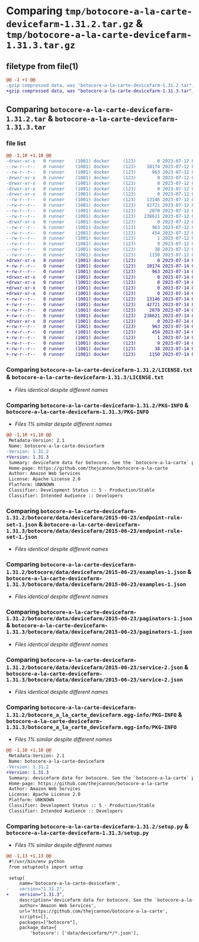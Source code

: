 # Comparing `tmp/botocore-a-la-carte-devicefarm-1.31.2.tar.gz` & `tmp/botocore-a-la-carte-devicefarm-1.31.3.tar.gz`

## filetype from file(1)

```diff
@@ -1 +1 @@
-gzip compressed data, was "botocore-a-la-carte-devicefarm-1.31.2.tar", last modified: Wed Jul 12 01:44:28 2023, max compression
+gzip compressed data, was "botocore-a-la-carte-devicefarm-1.31.3.tar", last modified: Fri Jul 14 01:46:05 2023, max compression
```

## Comparing `botocore-a-la-carte-devicefarm-1.31.2.tar` & `botocore-a-la-carte-devicefarm-1.31.3.tar`

### file list

```diff
@@ -1,18 +1,18 @@
-drwxr-xr-x   0 runner    (1001) docker     (123)        0 2023-07-12 01:44:28.847165 botocore-a-la-carte-devicefarm-1.31.2/
--rw-r--r--   0 runner    (1001) docker     (123)    10174 2023-07-12 01:44:28.000000 botocore-a-la-carte-devicefarm-1.31.2/LICENSE.txt
--rw-r--r--   0 runner    (1001) docker     (123)      963 2023-07-12 01:44:28.847165 botocore-a-la-carte-devicefarm-1.31.2/PKG-INFO
-drwxr-xr-x   0 runner    (1001) docker     (123)        0 2023-07-12 01:44:28.843165 botocore-a-la-carte-devicefarm-1.31.2/botocore/
-drwxr-xr-x   0 runner    (1001) docker     (123)        0 2023-07-12 01:44:28.843165 botocore-a-la-carte-devicefarm-1.31.2/botocore/data/
-drwxr-xr-x   0 runner    (1001) docker     (123)        0 2023-07-12 01:44:28.843165 botocore-a-la-carte-devicefarm-1.31.2/botocore/data/devicefarm/
-drwxr-xr-x   0 runner    (1001) docker     (123)        0 2023-07-12 01:44:28.843165 botocore-a-la-carte-devicefarm-1.31.2/botocore/data/devicefarm/2015-06-23/
--rw-r--r--   0 runner    (1001) docker     (123)    13146 2023-07-12 01:44:12.000000 botocore-a-la-carte-devicefarm-1.31.2/botocore/data/devicefarm/2015-06-23/endpoint-rule-set-1.json
--rw-r--r--   0 runner    (1001) docker     (123)    42721 2023-07-12 01:44:12.000000 botocore-a-la-carte-devicefarm-1.31.2/botocore/data/devicefarm/2015-06-23/examples-1.json
--rw-r--r--   0 runner    (1001) docker     (123)     2870 2023-07-12 01:44:12.000000 botocore-a-la-carte-devicefarm-1.31.2/botocore/data/devicefarm/2015-06-23/paginators-1.json
--rw-r--r--   0 runner    (1001) docker     (123)   238621 2023-07-12 01:44:12.000000 botocore-a-la-carte-devicefarm-1.31.2/botocore/data/devicefarm/2015-06-23/service-2.json
-drwxr-xr-x   0 runner    (1001) docker     (123)        0 2023-07-12 01:44:28.847165 botocore-a-la-carte-devicefarm-1.31.2/botocore_a_la_carte_devicefarm.egg-info/
--rw-r--r--   0 runner    (1001) docker     (123)      963 2023-07-12 01:44:28.000000 botocore-a-la-carte-devicefarm-1.31.2/botocore_a_la_carte_devicefarm.egg-info/PKG-INFO
--rw-r--r--   0 runner    (1001) docker     (123)      454 2023-07-12 01:44:28.000000 botocore-a-la-carte-devicefarm-1.31.2/botocore_a_la_carte_devicefarm.egg-info/SOURCES.txt
--rw-r--r--   0 runner    (1001) docker     (123)        1 2023-07-12 01:44:28.000000 botocore-a-la-carte-devicefarm-1.31.2/botocore_a_la_carte_devicefarm.egg-info/dependency_links.txt
--rw-r--r--   0 runner    (1001) docker     (123)        9 2023-07-12 01:44:28.000000 botocore-a-la-carte-devicefarm-1.31.2/botocore_a_la_carte_devicefarm.egg-info/top_level.txt
--rw-r--r--   0 runner    (1001) docker     (123)       38 2023-07-12 01:44:28.847165 botocore-a-la-carte-devicefarm-1.31.2/setup.cfg
--rw-r--r--   0 runner    (1001) docker     (123)     1150 2023-07-12 01:44:28.000000 botocore-a-la-carte-devicefarm-1.31.2/setup.py
+drwxr-xr-x   0 runner    (1001) docker     (123)        0 2023-07-14 01:46:05.050604 botocore-a-la-carte-devicefarm-1.31.3/
+-rw-r--r--   0 runner    (1001) docker     (123)    10174 2023-07-14 01:46:04.000000 botocore-a-la-carte-devicefarm-1.31.3/LICENSE.txt
+-rw-r--r--   0 runner    (1001) docker     (123)      963 2023-07-14 01:46:05.050604 botocore-a-la-carte-devicefarm-1.31.3/PKG-INFO
+drwxr-xr-x   0 runner    (1001) docker     (123)        0 2023-07-14 01:46:05.050604 botocore-a-la-carte-devicefarm-1.31.3/botocore/
+drwxr-xr-x   0 runner    (1001) docker     (123)        0 2023-07-14 01:46:05.050604 botocore-a-la-carte-devicefarm-1.31.3/botocore/data/
+drwxr-xr-x   0 runner    (1001) docker     (123)        0 2023-07-14 01:46:05.050604 botocore-a-la-carte-devicefarm-1.31.3/botocore/data/devicefarm/
+drwxr-xr-x   0 runner    (1001) docker     (123)        0 2023-07-14 01:46:05.050604 botocore-a-la-carte-devicefarm-1.31.3/botocore/data/devicefarm/2015-06-23/
+-rw-r--r--   0 runner    (1001) docker     (123)    13146 2023-07-14 01:45:45.000000 botocore-a-la-carte-devicefarm-1.31.3/botocore/data/devicefarm/2015-06-23/endpoint-rule-set-1.json
+-rw-r--r--   0 runner    (1001) docker     (123)    42721 2023-07-14 01:45:45.000000 botocore-a-la-carte-devicefarm-1.31.3/botocore/data/devicefarm/2015-06-23/examples-1.json
+-rw-r--r--   0 runner    (1001) docker     (123)     2870 2023-07-14 01:45:45.000000 botocore-a-la-carte-devicefarm-1.31.3/botocore/data/devicefarm/2015-06-23/paginators-1.json
+-rw-r--r--   0 runner    (1001) docker     (123)   238621 2023-07-14 01:45:45.000000 botocore-a-la-carte-devicefarm-1.31.3/botocore/data/devicefarm/2015-06-23/service-2.json
+drwxr-xr-x   0 runner    (1001) docker     (123)        0 2023-07-14 01:46:05.050604 botocore-a-la-carte-devicefarm-1.31.3/botocore_a_la_carte_devicefarm.egg-info/
+-rw-r--r--   0 runner    (1001) docker     (123)      963 2023-07-14 01:46:05.000000 botocore-a-la-carte-devicefarm-1.31.3/botocore_a_la_carte_devicefarm.egg-info/PKG-INFO
+-rw-r--r--   0 runner    (1001) docker     (123)      454 2023-07-14 01:46:05.000000 botocore-a-la-carte-devicefarm-1.31.3/botocore_a_la_carte_devicefarm.egg-info/SOURCES.txt
+-rw-r--r--   0 runner    (1001) docker     (123)        1 2023-07-14 01:46:05.000000 botocore-a-la-carte-devicefarm-1.31.3/botocore_a_la_carte_devicefarm.egg-info/dependency_links.txt
+-rw-r--r--   0 runner    (1001) docker     (123)        9 2023-07-14 01:46:05.000000 botocore-a-la-carte-devicefarm-1.31.3/botocore_a_la_carte_devicefarm.egg-info/top_level.txt
+-rw-r--r--   0 runner    (1001) docker     (123)       38 2023-07-14 01:46:05.050604 botocore-a-la-carte-devicefarm-1.31.3/setup.cfg
+-rw-r--r--   0 runner    (1001) docker     (123)     1150 2023-07-14 01:46:04.000000 botocore-a-la-carte-devicefarm-1.31.3/setup.py
```

### Comparing `botocore-a-la-carte-devicefarm-1.31.2/LICENSE.txt` & `botocore-a-la-carte-devicefarm-1.31.3/LICENSE.txt`

 * *Files identical despite different names*

### Comparing `botocore-a-la-carte-devicefarm-1.31.2/PKG-INFO` & `botocore-a-la-carte-devicefarm-1.31.3/PKG-INFO`

 * *Files 1% similar despite different names*

```diff
@@ -1,10 +1,10 @@
 Metadata-Version: 2.1
 Name: botocore-a-la-carte-devicefarm
-Version: 1.31.2
+Version: 1.31.3
 Summary: devicefarm data for botocore. See the `botocore-a-la-carte` package for more info.
 Home-page: https://github.com/thejcannon/botocore-a-la-carte
 Author: Amazon Web Services
 License: Apache License 2.0
 Platform: UNKNOWN
 Classifier: Development Status :: 5 - Production/Stable
 Classifier: Intended Audience :: Developers
```

### Comparing `botocore-a-la-carte-devicefarm-1.31.2/botocore/data/devicefarm/2015-06-23/endpoint-rule-set-1.json` & `botocore-a-la-carte-devicefarm-1.31.3/botocore/data/devicefarm/2015-06-23/endpoint-rule-set-1.json`

 * *Files identical despite different names*

### Comparing `botocore-a-la-carte-devicefarm-1.31.2/botocore/data/devicefarm/2015-06-23/examples-1.json` & `botocore-a-la-carte-devicefarm-1.31.3/botocore/data/devicefarm/2015-06-23/examples-1.json`

 * *Files identical despite different names*

### Comparing `botocore-a-la-carte-devicefarm-1.31.2/botocore/data/devicefarm/2015-06-23/paginators-1.json` & `botocore-a-la-carte-devicefarm-1.31.3/botocore/data/devicefarm/2015-06-23/paginators-1.json`

 * *Files identical despite different names*

### Comparing `botocore-a-la-carte-devicefarm-1.31.2/botocore/data/devicefarm/2015-06-23/service-2.json` & `botocore-a-la-carte-devicefarm-1.31.3/botocore/data/devicefarm/2015-06-23/service-2.json`

 * *Files identical despite different names*

### Comparing `botocore-a-la-carte-devicefarm-1.31.2/botocore_a_la_carte_devicefarm.egg-info/PKG-INFO` & `botocore-a-la-carte-devicefarm-1.31.3/botocore_a_la_carte_devicefarm.egg-info/PKG-INFO`

 * *Files 1% similar despite different names*

```diff
@@ -1,10 +1,10 @@
 Metadata-Version: 2.1
 Name: botocore-a-la-carte-devicefarm
-Version: 1.31.2
+Version: 1.31.3
 Summary: devicefarm data for botocore. See the `botocore-a-la-carte` package for more info.
 Home-page: https://github.com/thejcannon/botocore-a-la-carte
 Author: Amazon Web Services
 License: Apache License 2.0
 Platform: UNKNOWN
 Classifier: Development Status :: 5 - Production/Stable
 Classifier: Intended Audience :: Developers
```

### Comparing `botocore-a-la-carte-devicefarm-1.31.2/setup.py` & `botocore-a-la-carte-devicefarm-1.31.3/setup.py`

 * *Files 1% similar despite different names*

```diff
@@ -1,13 +1,13 @@
 #!/usr/bin/env python
 from setuptools import setup
 
 setup(
     name='botocore-a-la-carte-devicefarm',
-    version="1.31.2",
+    version="1.31.3",
     description='devicefarm data for botocore. See the `botocore-a-la-carte` package for more info.',
     author='Amazon Web Services',
     url='https://github.com/thejcannon/botocore-a-la-carte',
     scripts=[],
     packages=["botocore"],
     package_data={
         'botocore': ['data/devicefarm/*/*.json'],
```

